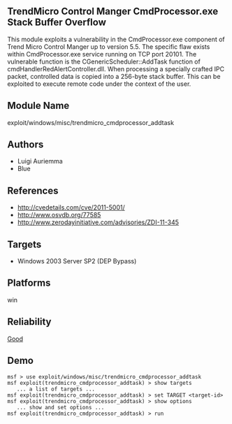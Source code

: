 ## TrendMicro Control Manger CmdProcessor.exe Stack Buffer Overflow

This module exploits a vulnerability in the CmdProcessor.exe 
component of Trend Micro Control Manger up to version 5.5. 
The specific flaw exists within CmdProcessor.exe service 
running on TCP port 20101. The vulnerable function is the 
CGenericScheduler::AddTask function of 
cmdHandlerRedAlertController.dll. When processing a 
specially crafted IPC packet, controlled data is copied into 
a 256-byte stack buffer. This can be exploited to execute 
remote code under the context of the user.


## Module Name
exploit/windows/misc/trendmicro_cmdprocessor_addtask

## Authors
* Luigi Auriemma
* Blue


## References
* http://cvedetails.com/cve/2011-5001/
* http://www.osvdb.org/77585
* http://www.zerodayinitiative.com/advisories/ZDI-11-345



## Targets
* Windows 2003 Server SP2 (DEP Bypass)


## Platforms
win

## Reliability
[Good](https://github.com/rapid7/metasploit-framework/wiki/Exploit-Ranking)

## Demo

```
msf > use exploit/windows/misc/trendmicro_cmdprocessor_addtask
msf exploit(trendmicro_cmdprocessor_addtask) > show targets
   ... a list of targets ...
msf exploit(trendmicro_cmdprocessor_addtask) > set TARGET <target-id>
msf exploit(trendmicro_cmdprocessor_addtask) > show options
   ... show and set options ...
msf exploit(trendmicro_cmdprocessor_addtask) > run
```
    
    